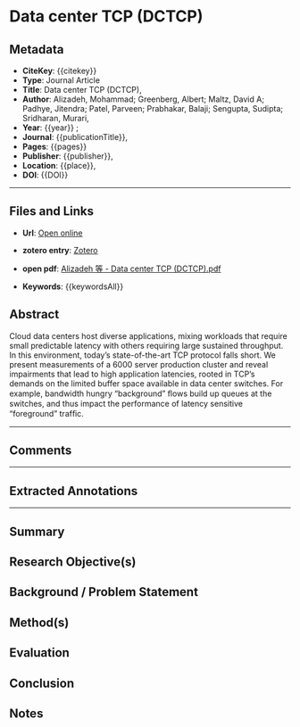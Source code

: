 # Data center TCP (DCTCP)

## Metadata
- **CiteKey**: {{citekey}}
 - **Type**: Journal Article
 - **Title**: Data center TCP (DCTCP), 
 - **Author**: Alizadeh, Mohammad; Greenberg, Albert; Maltz, David A; Padhye, Jitendra; Patel, Parveen; Prabhakar, Balaji; Sengupta, Sudipta; Sridharan, Murari, 
 - **Year**: {{year}} ;
- **Journal**: {{publicationTitle}}, 
- **Pages**: {{pages}}
- **Publisher**: {{publisher}},
- **Location**: {{place}},
- **DOI**: {{DOI}}
------


## Files and Links
- **Url**: [Open online]({{url}})
- **zotero entry**: [Zotero](zotero://select/library/items/LEM9A6PD)
- **open pdf**: [Alizadeh 等 - Data center TCP (DCTCP).pdf](file:////home/westwoods/Zotero/storage/E8I2DJCU/Alizadeh%20%E7%AD%89%20-%20Data%20center%20TCP%20(DCTCP).pdf)

- **Keywords**: {{keywordsAll}}

## Abstract
Cloud data centers host diverse applications, mixing workloads that require small predictable latency with others requiring large sustained throughput. In this environment, today’s state-of-the-art TCP protocol falls short. We present measurements of a 6000 server production cluster and reveal impairments that lead to high application latencies, rooted in TCP’s demands on the limited buffer space available in data center switches. For example, bandwidth hungry “background” ﬂows build up queues at the switches, and thus impact the performance of latency sensitive “foreground” trafﬁc.

----

## Comments



----

## Extracted Annotations

****



## Summary

  
## Research Objective(s)


## Background / Problem Statement


## Method(s)


## Evaluation


## Conclusion


## Notes
